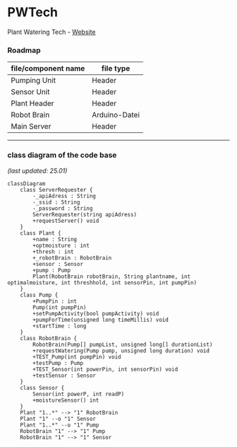 # PWTech
Plant Watering Tech - [Website](https://hpyGithub.github.io)

### Roadmap
| file/component name | file type |
|------|-----------|
| Pumping Unit | Header |
| Sensor Unit | Header |
| Plant Header | Header |
| Robot Brain | Arduino-Datei |
| Main Server | Header |

***
### class diagram of the code base

*(last updated: 25.01)*
```mermaid
classDiagram
	class ServerRequester {
		-_apiAdress : String
		-_ssid : String
		-_password : String
		ServerRequester(string apiAdress)
		+requestServer() void
	}
	class Plant {
		+name : String
		+optmoisture : int
		+thresh : int
		+_robotBrain : RobotBrain
		+sensor : Sensor
		+pump : Pump
		Plant(RobotBrain robotBrain, String plantname, int optimalmoisture, int threshhold, int sensorPin, int pumpPin)
	}
	class Pump {
		+PumpPin : int
		Pump(int pumpPin)
		+setPumpActivity(bool pumpActivity) void
		+pumpForTime(unsigned long timeMillis) void
		+startTime : long
	}
	class RobotBrain {
		RobotBrain(Pump[] pumpList, unsigned long[] durationList)
		+requestWatering(Pump pump, unsigned long duration) void
		+TEST_Pump(int pumpPin) void
		+testPump : Pump
		+TEST_Sensor(int powerPin, int sensorPin) void
		+testSensor : Sensor
	}
	class Sensor {
		Sensor(int powerP, int readP)
		+moistureSensor() int
	}
	Plant "1..*" --> "1" RobotBrain
	Plant "1" --o "1" Sensor
	Plant "1..*" --o "1" Pump
	RobotBrain "1" --> "1" Pump
	RobotBrain "1" --> "1" Sensor
```
